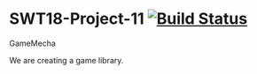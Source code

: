 # SWT18-Project-11 [![Build Status](https://travis-ci.org/hpi-swa-teaching/SWT17-Project-13.svg?branch=master)](https://travis-ci.org/hpi-swa-teaching/SWT17-Project-13)
GameMecha

We are creating a game library.
